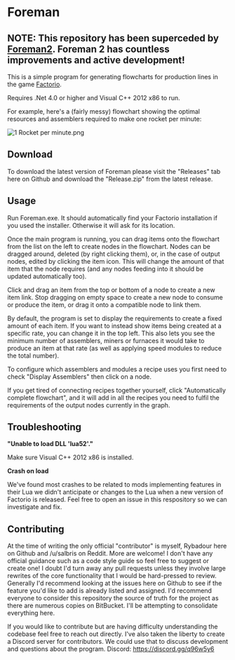 # Foreman #

## NOTE: This repository has been superceded by [Foreman2](https://github.com/DanielKote/Foreman2). Foreman 2 has countless improvements and active development!

This is a simple program for generating flowcharts for production lines in the game [Factorio](https://www.factorio.com/).

Requires .Net 4.0 or higher and Visual C++ 2012 x86 to run.

For example, here's a (fairly messy) flowchart showing the optimal resources and assemblers required to make one rocket per minute:

![1 Rocket per minute.png](https://bitbucket.org/repo/ary6LR/images/1686665211-1%20Rocket%20per%20minute.png)

## Download ##

To download the latest version of Foreman please visit the "Releases" tab here on Github and download the "Release.zip" from the latest release.

## Usage ##

Run Foreman.exe. It should automatically find your Factorio installation if you used the installer. Otherwise it will ask for its location.

Once the main program is running, you can drag items onto the flowchart from the list on the left to create nodes in the flowchart. Nodes can be dragged around, deleted (by right clicking them), or, in the case of output nodes, edited by clicking the item icon. This will change the amount of that item that the node requires (and any nodes feeding into it should be updated automatically too).

Click and drag an item from the top or bottom of a node to create a new item link. Stop dragging on empty space to create a new node to consume or produce the item, or drag it onto a compatible node to link them.

By default, the program is set to display the requirements to create a fixed amount of each item. If you want to instead show items being created at a specific rate, you can change it in the top left. This also lets you see the minimum number of assemblers, miners or furnaces it would take to produce an item at that rate (as well as applying speed modules to reduce the total number).

To configure which assemblers and modules a recipe uses you first need to check "Display Assemblers" then click on a node.

If you get tired of connecting recipes together yourself, click "Automatically complete flowchart", and it will add in all the recipes you need to fulfil the requirements of the output nodes currently in the graph.

## Troubleshooting ##

**"Unable to load DLL 'lua52'."**

Make sure Visual C++ 2012 x86 is installed.

**Crash on load**

We've found most crashes to be related to mods implementing features in their Lua we didn't anticipate or changes to the Lua when a new version of Factorio is released. Feel free to open an issue in this respository so we can investigate and fix.

## Contributing ##

At the time of writing the only official "contributor" is myself, Rybadour here on Github and /u/salbris on Reddit. More are welcome! I don't have any official guidance such as a code style guide so feel free to suggest or create one! I doubt I'd turn away any pull requests unless they involve large rewrites of the core functionality that I would be hard-pressed to review. Generally I'd recommend looking at the issues here on Github to see if the feature you'd like to add is already listed and assigned. I'd recommend everyone to consider this repository the source of truth for the project as there are numerous copies on BitBucket. I'll be attempting to consolidate everything here.

If you would like to contribute but are having difficulty understanding the codebase feel free to reach out directly. I've also taken the liberty to create a Discord server for contributors. We could use that to discuss development and questions about the program. Discord: https://discord.gg/q96w5y6
